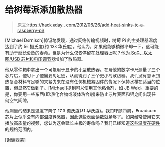 # 给树莓派添加散热器

> 原文:[https://hack aday . com/2012/06/26/add-heat-sinks-to-a-raspberry-pi/](https://hackaday.com/2012/06/26/adding-heat-sinks-to-a-raspberry-pi/)

[Michael Dornisch]惊讶地发现，通过网络传输视频时，树莓 Pi 的主处理器温度达到了约 56 摄氏度(约 133 华氏度)。他认为，如果他能够稍微冷却一下，这可能有助于延长设备的寿命。但是为什么仅仅停留在处理器上呢？他[为 SoC、以太网/USB 芯片和电压调节器](http://michaeldornisch.blogspot.co.uk/2012/06/diy-raspberry-pi-heat-sink.html)增加了散热器。

他从零件箱中拿出一个可能用于显卡的小型散热器。在用他的数字卡尺测量了三个芯片后，他切下了他需要的足迹，从而得到了三个更小的散热器。我们没有意识到热复合材料有足够的夹紧力来在没有任何机械紧固件的情况下保持水槽在适当的位置，但显然它做到了。[Michael]提到可以使用其他粘合剂，如 JB Weld。重要的是，你要用一些东西(即:热化合物或液体粘合剂)来防止芯片表面和铝之间出现任何空气间隙。

他测量的结果是温度下降了 17.3 摄氏度(31 华氏度)。我们环顾四周，Broadcom 芯片上似乎没有内部温度传感器，因此这些表面读数就足够了。如果经常使用它来播放高质量的视频，您认为这会延长主板的寿命吗？我们已经知道[这些温度在硬件](http://hackaday.com/2012/06/23/checking-out-the-temperature-of-a-raspberry-pi/)的规格范围内。

[谢谢西蒙]
